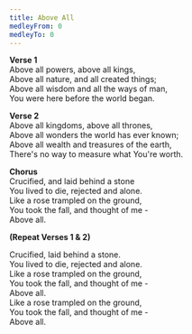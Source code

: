 ```yaml
---
title: Above All
medleyFrom: 0
medleyTo: 0
---
```


**Verse 1**  
Above all powers, above all kings,  
Above all nature, and all created things;  
Above all wisdom and all the ways of man,  
You were here before the world began.

**Verse 2**  
Above all kingdoms, above all thrones,  
Above all wonders the world has ever known;  
Above all wealth and treasures of the earth,  
There's no way to measure what You're worth.

**Chorus**  
Crucified, and laid behind a stone  
You lived to die, rejected and alone.  
Like a rose trampled on the ground,  
You took the fall, and thought of me -  
Above all.

**(Repeat Verses 1 & 2)**

Crucified, laid behind a stone.  
You lived to die, rejected and alone.  
Like a rose trampled on the ground,  
You took the fall, and thought of me -  
Above all.  
Like a rose trampled on the ground,  
You took the fall, and thought of me -  
Above all.
